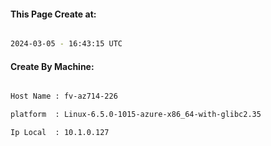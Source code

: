 
   
#### This Page Create at:

```bash

2024-03-05 - 16:43:15 UTC

```

#### Create By Machine:

```bash

Host Name : fv-az714-226

platform  : Linux-6.5.0-1015-azure-x86_64-with-glibc2.35

Ip Local  : 10.1.0.127

```

